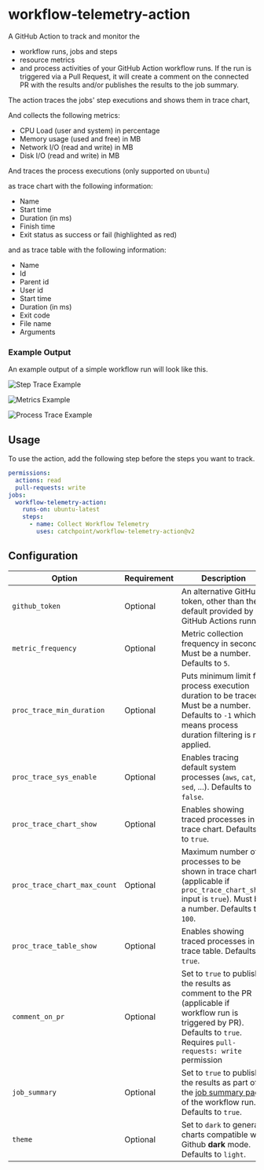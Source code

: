 # workflow-telemetry-action

A GitHub Action to track and monitor the 
- workflow runs, jobs and steps
- resource metrics 
- and process activities 
of your GitHub Action workflow runs. 
If the run is triggered via a Pull Request, it will create a comment on the connected PR with the results 
and/or publishes the results to the job summary. 

The action traces the jobs' step executions and shows them in trace chart,

And collects the following metrics:
- CPU Load (user and system) in percentage
- Memory usage (used and free) in MB
- Network I/O (read and write) in MB
- Disk I/O (read and write) in MB

And traces the process executions (only supported on `Ubuntu`) 

as trace chart with the following information:
- Name
- Start time
- Duration (in ms)
- Finish time
- Exit status as success or fail (highlighted as red)

and as trace table with the following information:
- Name
- Id
- Parent id
- User id
- Start time
- Duration (in ms)
- Exit code
- File name
- Arguments

### Example Output

An example output of a simple workflow run will look like this.

![Step Trace Example](/images/step-trace-example.png)

![Metrics Example](/images/metrics-example.png)

![Process Trace Example](/images/proc-trace-example.png)

## Usage

To use the action, add the following step before the steps you want to track.

```yaml
permissions:
  actions: read
  pull-requests: write
jobs:
  workflow-telemetry-action:
    runs-on: ubuntu-latest
    steps:
      - name: Collect Workflow Telemetry
        uses: catchpoint/workflow-telemetry-action@v2
```

## Configuration

| Option                       | Requirement       | Description
|------------------------------| ---               | ---
| `github_token`               | Optional          | An alternative GitHub token, other than the default provided by GitHub Actions runner.
| `metric_frequency`           | Optional          | Metric collection frequency in seconds. Must be a number. Defaults to `5`.
| `proc_trace_min_duration`    | Optional          | Puts minimum limit for process execution duration to be traced. Must be a number. Defaults to `-1` which means process duration filtering is not applied.
| `proc_trace_sys_enable`      | Optional          | Enables tracing default system processes (`aws`, `cat`, `sed`, ...). Defaults to `false`.
| `proc_trace_chart_show`      | Optional          | Enables showing traced processes in trace chart. Defaults to `true`.
| `proc_trace_chart_max_count` | Optional          | Maximum number of processes to be shown in trace chart (applicable if `proc_trace_chart_show` input is `true`). Must be a number. Defaults to `100`.
| `proc_trace_table_show`      | Optional          | Enables showing traced processes in trace table. Defaults to `true`.
| `comment_on_pr`              | Optional          | Set to `true` to publish the results as comment to the PR (applicable if workflow run is triggered by PR). Defaults to `true`. <br/> Requires `pull-requests: write` permission
| `job_summary`                | Optional          | Set to `true` to publish the results as part of the [job summary page](https://github.blog/2022-05-09-supercharging-github-actions-with-job-summaries/) of the workflow run. Defaults to `true`.
| `theme`                      | Optional          | Set to `dark` to generate charts compatible with Github **dark** mode. Defaults to `light`.
